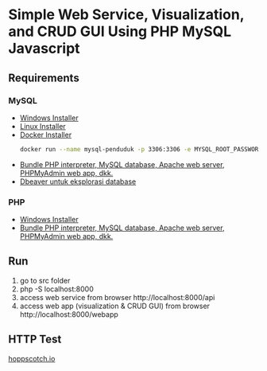 # Simple Web Service, Visualization, and CRUD GUI Using PHP MySQL Javascript

## Requirements

### MySQL
- [Windows Installer](https://dev.mysql.com/downloads/installer/) 
- [Linux Installer](https://dev.mysql.com/doc/refman/8.0/en/linux-installation.html) 
- [Docker Installer](https://hub.docker.com/_/mysql)
  ```sh
  docker run --name mysql-penduduk -p 3306:3306 -e MYSQL_ROOT_PASSWORD=iguana -d mysql:latest
  ```
- [Bundle PHP interpreter, MySQL database, Apache web server, PHPMyAdmin web app, dkk.](https://www.apachefriends.org/download.html)
- [Dbeaver untuk eksplorasi database](https://dbeaver.io/)

### PHP
- [Windows Installer](https://windows.php.net/downloads/releases/php-8.1.7-Win32-vs16-x64.zip)
- [Bundle PHP interpreter, MySQL database, Apache web server, PHPMyAdmin web app, dkk.](https://www.apachefriends.org/download.html)


## Run

1. go to src folder
2. php -S localhost:8000
3. access web service from browser http://localhost:8000/api
4. access web app (visualization & CRUD GUI) from browser http://localhost:8000/webapp

## HTTP Test

[hoppscotch.io](https://hoppscotch.io/)
